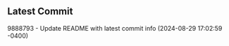 
## Latest Commit
9888793 - Update README with latest commit info (2024-08-29 17:02:59 -0400) <Yunxi-Zhou>
